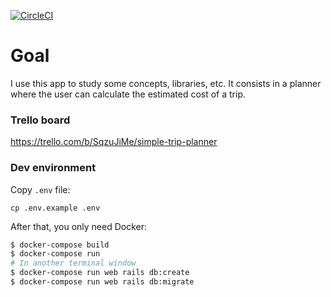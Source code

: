 [![CircleCI](https://circleci.com/gh/bcrivelaro/simple_trip_planner/tree/master.svg?style=svg)](https://circleci.com/gh/bcrivelaro/simple_trip_planner/tree/master)

# Goal
I use this app to study some concepts, libraries, etc. It consists in a planner where the user can calculate the estimated cost of a trip.

### Trello board
https://trello.com/b/SqzuJiMe/simple-trip-planner

### Dev environment

Copy `.env` file:

```
cp .env.example .env
```

After that, you only need Docker:

```bash
$ docker-compose build
$ docker-compose run
# In another terminal window
$ docker-compose run web rails db:create
$ docker-compose run web rails db:migrate
```
